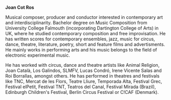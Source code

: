 **Joan Cot Ros**

Musical composer, producer and conductor interested in contemporary art and interdisciplinarity. Bachelor degree on Music Composition from University College Falmouth (incorporating Dartington College of Arts) in UK, where he studied contemporary composition and free improvisation. He has written scores for contemporary ensembles, jazz, music for circus, dance, theatre, literature, poetry, short and feature films and advertisments. He mainly works in performing arts and his music belongs to the field of electronic experimental music. 

He has worked with circus, dance and theatre artists like Animal Religion, Joan Català, Los Galindos, SLMFV, Lucas Condró, Irene Vicente Salas and Roi Borrallas, amongst others. He has performed in theatres and festivals like TNC, Mercat de les Flors, Teatre Lliure, Temporada Alta, Festival Grec, Festival elPetit, Festival TNT, Teatros del Canal, Festival Mirada (Brazil), Edinburgh Children's Festival, Berlin Circus Festival or C!CAF (Denmark).
